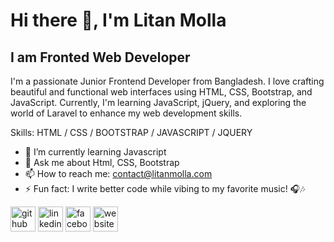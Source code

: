 # Hi there 👋, I'm Litan Molla
## I am Fronted Web Developer 
I'm a passionate Junior Frontend Developer from Bangladesh. I love crafting beautiful and functional web interfaces using HTML, CSS, Bootstrap, and JavaScript. Currently, I'm learning JavaScript, jQuery, and exploring the world of Laravel to enhance my web development skills.

Skills: HTML / CSS / BOOTSTRAP / JAVASCRIPT / JQUERY 

- 🌱 I’m currently learning Javascript  
- 💬 Ask me about Html, CSS, Bootstrap  
- 📫 How to reach me: contact@litanmolla.com 
- ⚡ Fun fact: I write better code while vibing to my favorite music! 🎧🎶 


[<img src='https://cdn.jsdelivr.net/npm/simple-icons@3.0.1/icons/github.svg' alt='github' height='40'>](https://github.com/https://github.com/LitanMolla)  [<img src='https://cdn.jsdelivr.net/npm/simple-icons@3.0.1/icons/linkedin.svg' alt='linkedin' height='40'>](https://www.linkedin.com/in/https://www.linkedin.com/in/litanmolla//)  [<img src='https://cdn.jsdelivr.net/npm/simple-icons@3.0.1/icons/facebook.svg' alt='facebook' height='40'>](https://www.facebook.com/https://www.facebook.com/LITANMOLLA09)  [<img src='https://cdn.jsdelivr.net/npm/simple-icons@3.0.1/icons/icloud.svg' alt='website' height='40'>](https://litan-molla.com)  

